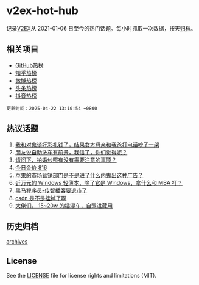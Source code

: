 # v2ex-hot-hub

 记录[V2EX](https://www.v2ex.com/)从 2021-01-06 日至今的热门话题。每小时抓取一次数据，按天[归档](archives)。
 
 ## 相关项目

- [GitHub热榜](https://github.com/lonnyzhang423/github-hot-hub)
- [知乎热榜](https://github.com/lonnyzhang423/zhihu-hot-hub)
- [微博热榜](https://github.com/lonnyzhang423/weibo-hot-hub)
- [头条热榜](https://github.com/lonnyzhang423/toutiao-hot-hub)
- [抖音热榜](https://github.com/lonnyzhang423/douyin-hot-hub)


 `更新时间：2025-04-22 13:10:54 +0800`

## 热议话题

1. [我和对象谈好彩礼钱了，结果女方母亲和我爸打电话吵了一架](https://www.v2ex.com/t/1127130)
1. [朋友说自助洗车有前景，我信了，你们觉得呢？](https://www.v2ex.com/t/1127028)
1. [请问下，拍婚纱照有没有需要注意的事项？](https://www.v2ex.com/t/1127174)
1. [今日金价 816](https://www.v2ex.com/t/1127160)
1. [苹果的市场营销部门是不是进了什么内鬼出这种广告？](https://www.v2ex.com/t/1127191)
1. [近万元的 Windows 轻薄本，除了它是 Windows，拿什么和 MBA 打？](https://www.v2ex.com/t/1127102)
1. [黑马程序员-传智播客要退市了](https://www.v2ex.com/t/1127211)
1. [csdn 是不是挂掉了啊](https://www.v2ex.com/t/1127026)
1. [大佬们， 15~20w 的插混车，自驾进藏用](https://www.v2ex.com/t/1127199)

## 历史归档

[archives](archives)

## License

See the [LICENSE](LICENSE) file for license rights and limitations (MIT).
